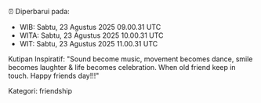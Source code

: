 ⏰ Diperbarui pada:
- WIB: Sabtu, 23 Agustus 2025 09.00.31 UTC
- WITA: Sabtu, 23 Agustus 2025 10.00.31 UTC
- WIT: Sabtu, 23 Agustus 2025 11.00.31 UTC

Kutipan Inspiratif:
"Sound become music, movement becomes dance, smile becomes laughter & life becomes celebration. When old friend keep in touch. Happy friends day!!!"


Kategori: friendship


